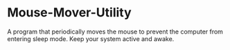# Mouse-Mover-Utility
A program that periodically moves the mouse to prevent the computer from entering sleep mode. Keep your system active and awake.
